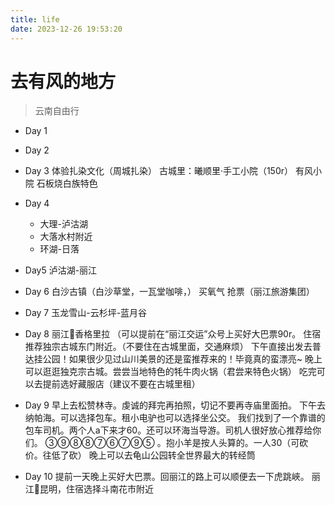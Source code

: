 ```yaml
---
title: life
date: 2023-12-26 19:53:20
---
```

# 去有风的地方
> 云南自由行

- Day 1

- Day 2

- Day 3
体验扎染文化（周城扎染）
古城里：曦顺里·手工小院（150r）
有风小院
石板烧白族特色
- Day 4
  - 大理-泸沽湖
  - 大落水村附近
  - 环湖-日落
- Day5
泸沽湖-丽江
- Day 6
白沙古镇（白沙草堂，一瓦堂咖啡，）
买氧气
抢票（丽江旅游集团）
- Day 7
玉龙雪山-云杉坪-蓝月谷
- Day 8
丽江🚄香格里拉
（可以提前在“丽江交运”众号上买好大巴票90r。
住宿推荐独宗古城东门附近。（不要住在古城里面，交通麻烦）
下午直接出发去普达挂公园！如果很少见过山川美景的还是蛮推荐来的！毕竟真的蛮漂亮~
晚上可以逛逛独克宗古城。尝尝当地特色的牦牛肉火锅（君尝来特色火锅）
吃完可以去提前选好藏服店（建议不要在古城里租）
- Day 9
早上去松赞林寺。虔诚的拜完再拍照，切记不要再寺庙里面拍。
下午去纳帕海。可以选择包车。租小电驴也可以选择坐公交。
我们找到了一个靠谱的包车司机。两个人a下来才60。还可以环海当导游。司机人很好放心推荐给你们。
③⑨⑧⑧⑦⑥⑦⑨⑤ 。抱小羊是按人头算的。一人30（可砍价。往低了砍）
晚上可以去龟山公园转全世界最大的转经筒
- Day 10
提前一天晚上买好大巴票。回丽江的路上可以顺便去一下虎跳峽。
丽江🚄昆明，住宿选择斗南花市附近
